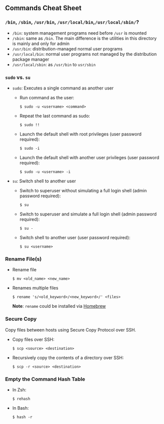 ## Commands Cheat Sheet

### `/bin`, `/sbin`, `/usr/bin`, `/usr/local/bin`,`/usr/local/sbin/`?

* `/bin`: system management programs need before `/usr` is mounted
* `/sbin`: same as `/bin`. The main difference is the utilities in this directory is mainly and only for admin
* `/usr/bin`: distribution-managed normal user programs
* `/usr/local/bin`: normal user programs not managed by the distribution package manager
* `/usr/local/sbin`: as `/usr/bin` to `usr/sbin`

### `sudo` vs. `su`

* `sudo`: Executes a single command as another user

    * Run command as the user:

        ```
        $ sudo -u <username> <command>
        ```

    * Repeat the last command as sudo:

        ```
        $ sudo !!
        ```
    * Launch the default shell with root privileges (user password required):

        ```
        $ sudo -i
        ```

    * Launch the default shell with another user privileges (user password required):

        ```
        $ sudo -u <username> -i
        ```

* `su`: Switch shell to another user

    * Switch to superuser without simulating a full login shell (admin password required):

        ```
        $ su
        ```

    * Switch to superuser and simulate a full login shell (admin password required):

        ```
        $ su -
        ```

    * Switch shell to another user (user password required):

        ```
        $ su <username>
        ```

### Rename File(s)

* Rename file

    ```
    $ mv <old_name> <new_name>
    ```

* Renames multiple files

    ```
    $ rename 's/<old_keyword>/<new_keyword>/' <files>
    ```

    **Note**: `rename` could be installed via [Homebrew](https://brew.sh/)

### Secure Copy

Copy files between hosts using Secure Copy Protocol over SSH.

* Copy files over SSH:

    ```
    $ scp <source> <destination>
    ```

* Recursively copy the contents of a directory over SSH:

    ```
    $ scp -r <source> <destination>
    ```

### Empty the Command Hash Table

* In Zsh:

    ```
    $ rehash
    ```

* In Bash:

    ```
    $ hash -r
    ```
